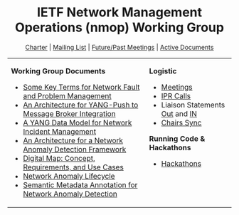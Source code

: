 <div align="center">
    
# IETF Network Management Operations (nmop) Working Group

[Charter](https://datatracker.ietf.org/wg/nmop/about/) | [Mailing List](https://mailarchive.ietf.org/arch/browse/nmop/) | [Future/Past Meetings](https://datatracker.ietf.org/wg/nmop/meetings/) | [Active Documents](https://datatracker.ietf.org/wg/nmop/documents/)
</div>

<div align="center">
<table><tbody><tr><td valign="top">
   
**Working Group Documents**

- [Some Key Terms for Network Fault and Problem Management](https://github.com/ietf-wg-nmop/draft-ietf-nmop-terminology)
- [An Architecture for YANG-Push to Message Broker Integration](https://github.com/ietf-wg-nmop/draft-ietf-nmop-yang-message-broker-integration)
- [A YANG Data Model for Network Incident Management](https://github.com/ietf-wg-nmop/draft-ietf-nmop-network-incident-yang)
- [An Architecture for a Network Anomaly Detection Framework](https://github.com/ietf-wg-nmop/draft-ietf-nmop-network-anomaly-architecture)
- [Digital Map: Concept, Requirements, and Use Cases](https://github.com/ietf-wg-nmop/draft-ietf-nmop-digital-map-concept)
- [Network Anomaly Lifecycle](https://github.com/ietf-wg-nmop/draft-ietf-nmop-network-anomaly-lifecycle)
- [Semantic Metadata Annotation for Network Anomaly Detection](https://github.com/ietf-wg-nmop/draft-ietf-nmop-network-anomaly-semantics)
    
</td><td valign="top">
   
**Logistic**

- [Meetings](https://github.com/ietf-wg-nmop/IETF-Meetings)
- [IPR Calls](https://github.com/ietf-wg-nmop/Logistic/tree/main/ipr-poll-cfa)
- Liaison Statements [Out](https://github.com/ietf-wg-nmop/Liaison-Statements-Out) and [IN](https://github.com/ietf-wg-nmop/Liaison-Statements-In)
- [Chairs Sync](https://github.com/ietf-wg-nmop/Logistic/blob/main/Chairs-Sync-Meeting-Points.md)
    
**Running Code & Hackathons**
    
- [Hackathons](https://github.com/ietf-wg-nmop/Misc/wiki/NMOP%E2%80%90related-Hackathons)
    
</td></tr></tbody></table>
</div>
